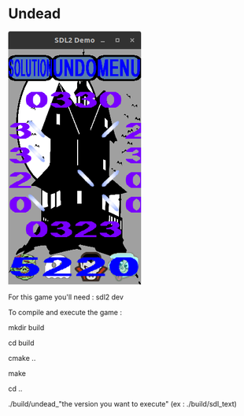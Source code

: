 # Undead

![Undead Snapshot](Capture.png?raw=true "snapshot")

For this game you'll need : sdl2 dev 

To compile and execute the game :

mkdir build

cd build

cmake ..

make

cd ..

./build/undead_"the version you want to execute" (ex : ./build/sdl_text)

